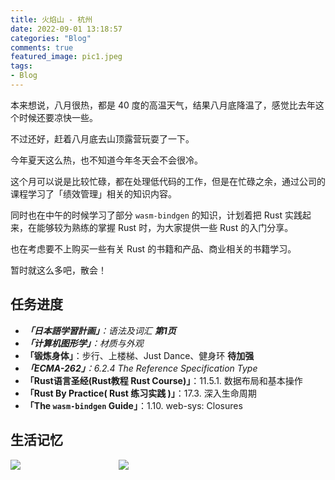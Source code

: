 ```yaml
---
title: 火焰山 - 杭州
date: 2022-09-01 13:18:57
categories: "Blog"
comments: true
featured_image: pic1.jpeg
tags:
- Blog
---
```


<!-- no node -->

<!-- more -->

本来想说，八月很热，都是 40 度的高温天气，结果八月底降温了，感觉比去年这个时候还要凉快一些。

不过还好，赶着八月底去山顶露营玩耍了一下。

今年夏天这么热，也不知道今年冬天会不会很冷。

这个月可以说是比较忙碌，都在处理低代码的工作，但是在忙碌之余，通过公司的课程学习了「绩效管理」相关的知识内容。

同时也在中午的时候学习了部分 `wasm-bindgen` 的知识，计划着把 Rust 实践起来，在能够较为熟练的掌握 Rust 时，为大家提供一些 Rust 的入门分享。

也在考虑要不上购买一些有关 Rust 的书籍和产品、商业相关的书籍学习。

暂时就这么多吧，散会！

## 任务进度

* ***「日本語学習計画」**：语法及词汇 **第1页***
* ***「计算机图形学」**：材质与外观*
* **「锻炼身体」**：步行、上楼梯、Just Dance、健身环 **待加强**
* ***「ECMA-262」**：6.2.4 The Reference Specification Type*
* **「Rust语言圣经(Rust教程 Rust Course)」**：11.5.1. 数据布局和基本操作
* **「Rust By Practice( Rust 练习实践 )」**：17.3. 深入生命周期
* **「The `wasm-bindgen` Guide」**：1.10. web-sys: Closures

## 生活记忆

<div style="display: grid; grid-template-columns: 1fr 1fr 1fr; grid-gap: 16px;">
  <img src="pic2.jpeg">
  <img src="pic3.jpeg">
  <div></div>
</div>
